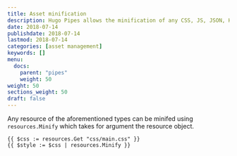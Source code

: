 ```yaml
---
title: Asset minification
description: Hugo Pipes allows the minification of any CSS, JS, JSON, HTML, SVG or XML resource.
date: 2018-07-14
publishdate: 2018-07-14
lastmod: 2018-07-14
categories: [asset management]
keywords: []
menu:
  docs:
    parent: "pipes"
    weight: 50
weight: 50
sections_weight: 50
draft: false
---
```



Any resource of the aforementioned types can be minifed using `resources.Minify` which takes for argument the resource object.


```go-html-template
{{ $css := resources.Get "css/main.css" }}
{{ $style := $css | resources.Minify }}
```